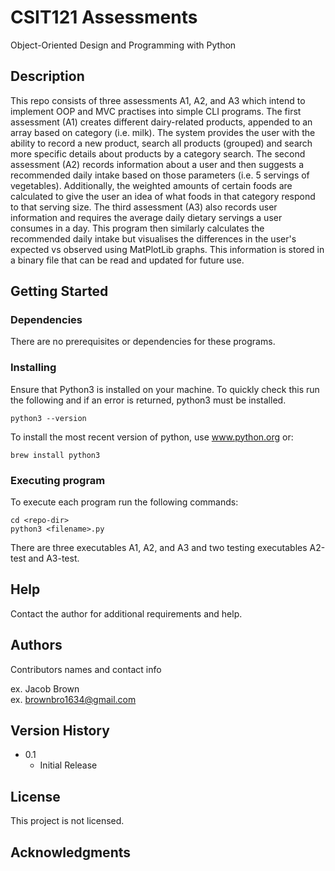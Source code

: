# CSIT121 Assessments

Object-Oriented Design and Programming with Python

## Description

This repo consists of three assessments A1, A2, and A3 which intend to implement OOP and MVC practises into simple CLI programs. The first assessment (A1) creates different dairy-related products, appended to an array based on category (i.e. milk). The system provides the user with the ability to record a new product, search all products (grouped) and search more specific details about products by a category search. The second assessment (A2) records information about a user and then suggests a recommended daily intake based on those parameters (i.e. 5 servings of vegetables). Additionally, the weighted amounts of certain foods are calculated to give the user an idea of what foods in that category respond to that serving size. The third assessment (A3) also records user information and requires the average daily dietary servings a user consumes in a day. This program then similarly calculates the recommended daily intake but visualises the differences in the user's expected vs observed using MatPlotLib graphs. This information is stored in a binary file that can be read and updated for future use. 

## Getting Started

### Dependencies

There are no prerequisites or dependencies for these programs. 

### Installing

Ensure that Python3 is installed on your machine. To quickly check this run the following and if an error is returned, python3 must be installed. 
```
python3 --version
```
To install the most recent version of python, use www.python.org or:
```
brew install python3
```

### Executing program

To execute each program run the following commands:
```shell
cd <repo-dir>
python3 <filename>.py
```
There are three executables A1, A2, and A3 and two testing executables A2-test and A3-test. 

## Help

Contact the author for additional requirements and help. 

## Authors

Contributors names and contact info

ex. Jacob Brown  
ex. brownbro1634@gmail.com

## Version History

* 0.1
    * Initial Release

## License

This project is not licensed. 

## Acknowledgments

